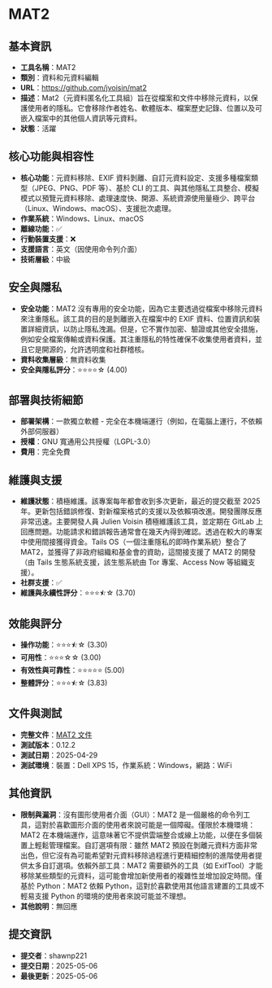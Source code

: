 # MAT2

## 基本資訊
- **工具名稱**：MAT2
- **類別**：資料和元資料編輯
- **URL**：https://github.com/jvoisin/mat2
- **描述**：Mat2（元資料匿名化工具組）旨在從檔案和文件中移除元資料，以保護使用者的隱私。它會移除作者姓名、軟體版本、檔案歷史記錄、位置以及可嵌入檔案中的其他個人資訊等元資料。
- **狀態**：活躍

## 核心功能與相容性
- **核心功能**：元資料移除、EXIF 資料剝離、自訂元資料設定、支援多種檔案類型（JPEG、PNG、PDF 等）、基於 CLI 的工具、與其他隱私工具整合、模擬模式以預覽元資料移除、處理速度快、開源、系統資源使用量極少、跨平台（Linux、Windows、macOS）、支援批次處理。
- **作業系統**：Windows、Linux、macOS
- **離線功能**：✅
- **行動裝置支援**：❌
- **支援語言**：英文（因使用命令列介面）
- **技術層級**：中級

## 安全與隱私
- **安全功能**：MAT2 沒有專用的安全功能，因為它主要透過從檔案中移除元資料來注重隱私。該工具的目的是剝離嵌入在檔案中的 EXIF 資料、位置資訊和裝置詳細資訊，以防止隱私洩漏。但是，它不實作加密、驗證或其他安全措施，例如安全檔案傳輸或資料保護。其注重隱私的特性確保不收集使用者資料，並且它是開源的，允許透明度和社群稽核。
- **資料收集層級**：無資料收集
- **安全與隱私評分**：⭐⭐⭐⭐☆ (4.00)

## 部署與技術細節
- **部署架構**：一款獨立軟體 - 完全在本機端運行（例如，在電腦上運行，不依賴外部伺服器）
- **授權**：GNU 寬通用公共授權（LGPL-3.0）
- **費用**：完全免費

## 維護與支援
- **維護狀態**：積極維護。該專案每年都會收到多次更新，最近的提交截至 2025 年。更新包括錯誤修復、對新檔案格式的支援以及依賴項改進。開發團隊反應非常迅速。主要開發人員 Julien Voisin 積極維護該工具，並定期在 GitLab 上回應問題。功能請求和錯誤報告通常會在幾天內得到確認。透過在較大的專案中使用間接獲得資金。Tails OS（一個注重隱私的即時作業系統）整合了 MAT2，並獲得了非政府組織和基金會的資助，這間接支援了 MAT2 的開發（由 Tails 生態系統支援，該生態系統由 Tor 專案、Access Now 等組織支援）。
- **社群支援**：✅
- **維護與永續性評分**：⭐⭐⭐⯪☆ (3.70)

## 效能與評分
- **操作功能**：⭐⭐⭐⯪☆ (3.30)
- **可用性**：⭐⭐⭐☆☆ (3.00)
- **有效性與可靠性**：⭐⭐⭐⭐⭐ (5.00)
- **整體評分**：⭐⭐⭐⯪☆ (3.83)

## 文件與測試
- **完整文件**：[MAT2 文件](../../factsheets/MAT2.pdf)
- **測試版本**：0.12.2
- **測試日期**：2025-04-29
- **測試環境**：裝置：Dell XPS 15，作業系統：Windows，網路：WiFi

## 其他資訊
- **限制與漏洞**：沒有圖形使用者介面（GUI）：MAT2 是一個嚴格的命令列工具，這對於喜歡圖形介面的使用者來說可能是一個障礙。僅限於本機環境：MAT2 在本機端運作，這意味著它不提供雲端整合或線上功能，以便在多個裝置上輕鬆管理檔案。自訂選項有限：雖然 MAT2 預設在剝離元資料方面非常出色，但它沒有為可能希望對元資料移除過程進行更精細控制的進階使用者提供太多自訂選項。依賴外部工具：MAT2 需要額外的工具（如 ExifTool）才能移除某些類型的元資料，這可能會增加新使用者的複雜性並增加設定時間。僅基於 Python：MAT2 依賴 Python，這對於喜歡使用其他語言建置的工具或不輕易支援 Python 的環境的使用者來說可能並不理想。
- **其他說明**：無回應

## 提交資訊
- **提交者**：shawnp221
- **提交日期**：2025-05-06
- **最後更新**：2025-05-06